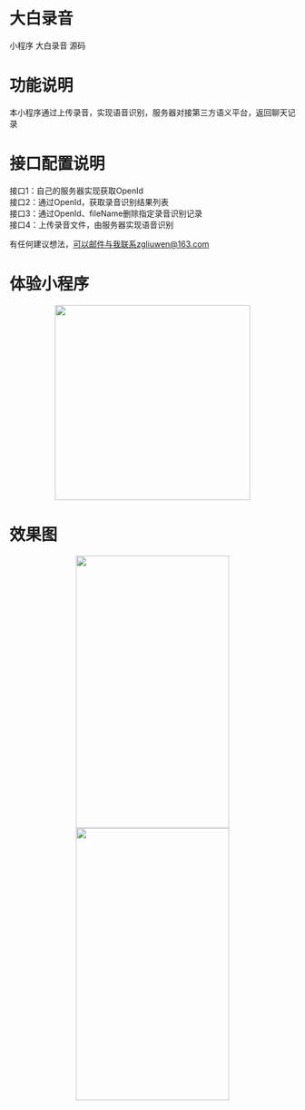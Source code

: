 # 大白录音
小程序 大白录音 源码

# 功能说明
本小程序通过上传录音，实现语音识别，服务器对接第三方语义平台，返回聊天记录

# 接口配置说明  
接口1：自己的服务器实现获取OpenId  
接口2：通过OpenId，获取录音识别结果列表  
接口3：通过OpenId、fileName删除指定录音识别记录  
接口4：上传录音文件，由服务器实现语音识别
    
有任何建议想法，可以邮件与我联系zgliuwen@163.com  

# 体验小程序  
<div align=center><img width="344" height="344" src="https://github.com/zgliuwen/dabailuyin/blob/master/screenshot/%E5%9B%BE%E7%89%873.jpg"/></div>
  
# 效果图  
<div align=center><img width="270" height="480" src="https://github.com/zgliuwen/dabailuyin/blob/master/screenshot/%E5%9B%BE%E7%89%871.png"/></div>  
  
<div align=center><img width="270" height="480" src="https://github.com/zgliuwen/dabailuyin/blob/master/screenshot/%E5%9B%BE%E7%89%872.png"/></div>  